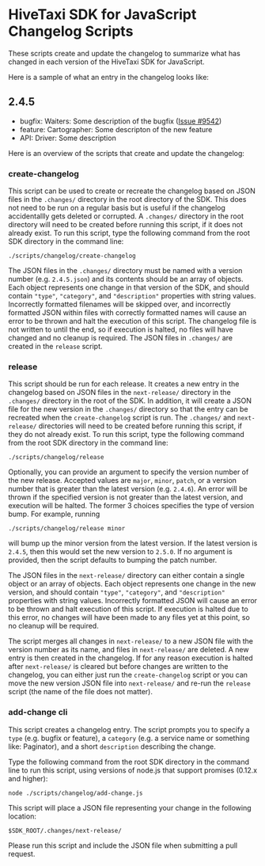 # HiveTaxi SDK for JavaScript Changelog Scripts

These scripts create and update the changelog to summarize what has changed in
each version of the HiveTaxi SDK for JavaScript.

Here is a sample of what an entry in the changelog looks like:

## 2.4.5
* bugfix: Waiters: Some description of the bugfix ([Issue #9542]())
* feature: Cartographer: Some descripton of the new feature
* API: Driver: Some description

Here is an overview of the scripts that create and update the changelog:

### create-changelog

This script can be used to create or recreate the changelog based on JSON files
in the `.changes/` directory in the root directory of the SDK. This does not
need to be run on a regular basis but is useful if the changelog accidentallly
gets deleted or corrupted. A `.changes/` directory in the root directory will
need to be created before running this script, if it does not already exist. To
run this script, type the following command from the root SDK directory in the
command line:
```
./scripts/changelog/create-changelog
```
The JSON files in the `.changes/` directory must be named with a version number
(e.g. `2.4.5.json`) and its contents should be an array of objects. Each object
represents one change in that version of the SDK, and should contain `"type"`,
`"category"`, and `"description"` properties with string values. Incorrectly
formatted filenames will be skipped over, and incorrectly formatted JSON within
files with correctly formatted names will cause an error to be thrown and halt
the execution of this script. The changelog file is not written to until the
end, so if execution is halted, no files will have changed and no cleanup is
required. The JSON files in `.changes/` are created in the `release` script.

### release

This script should be run for each release. It creates a new entry in the
changelog based on JSON files in the `next-release/` directory in the
`.changes/` directory in the root of the SDK. In addition, it will create a
JSON file for the new version in the `.changes/` directory so that the entry
can be recreated when the `create-changelog` script is run. The `.changes/` and
`next-release/` directories will need to be created before running this script,
if they do not already exist. To run this script, type the following command
from the root SDK directory in the command line:
```
./scripts/changelog/release
```
Optionally, you can provide an argument to specify the version number of the
new release. Accepted values are `major`, `minor`, `patch`, or a version number
that is greater than the latest version (e.g. `2.4.6`). An error will be thrown
if the specified version is not greater than the latest version, and execution
will be halted. The former 3 choices specifies the type of version bump. For
example, running
```
./scripts/changelog/release minor
```
will bump up the minor version from the latest version. If the latest version
is `2.4.5`, then this would set the new version to `2.5.0`. If no argument is
provided, then the script defaults to bumping the patch number.

The JSON files in the `next-release/` directory can either contain a single
object or an array of objects. Each object represents one change in the new
version, and should contain `"type"`, `"category"`, and `"description"`
properties with string values. Incorrectly formatted JSON will cause an error
to be thrown and halt execution of this script. If execution is halted due to
this error, no changes will have been made to any files yet at this point, so
no cleanup will be required.

The script merges all changes in `next-release/` to a new JSON file with the
version number as its name, and files in `next-release/` are deleted. A new
entry is then created in the changelog. If for any reason execution is halted
after `next-release/` is cleared but before changes are written to the
changelog, you can either just run the `create-changelog` script or you can
move the new version JSON file into `next-release/` and re-run the `release`
script (the name of the file does not matter).

### add-change cli

This script creates a changelog entry. The script prompts you to
specify a `type` (e.g. bugfix or feature), a `category` (e.g. a service name
or something like: Paginator), and a short `description` describing the change.

Type the following command from the root SDK directory in the command line to
run this script, using versions of node.js that support promises (0.12.x and higher):
```
node ./scripts/changelog/add-change.js
```

This script will place a JSON file representing your change in the following location:
```
$SDK_ROOT/.changes/next-release/
```

Please run this script and include the JSON file when submitting a pull request.

